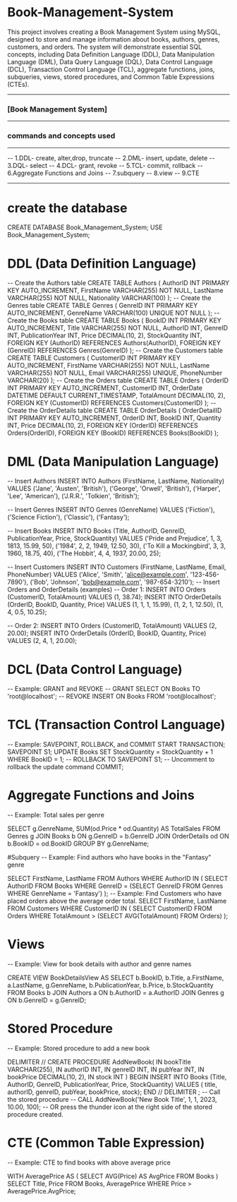 # Book-Management-System
This project involves creating a Book Management System using MySQL, designed to store and manage information about books, authors, genres, customers, and orders. The system will demonstrate essential SQL concepts, including Data Definition Language (DDL), Data Manipulation Language (DML), Data Query Language (DQL), Data Control Language (DCL), Transaction Control Language (TCL), aggregate functions, joins, subqueries, views, stored procedures, and Common Table Expressions (CTEs).

-- ------------------------------------- 
### [Book Management System] 
-- ------------------------------------- 

### commands and concepts used
-- -------------------------------------- 
-- 1.DDL- create, alter,drop, truncate
-- 2.DML- insert, update, delete
-- 3.DQL- select
-- 4.DCL- grant, revoke
-- 5.TCL- commit, rollback
-- 6.Aggregate Functions and Joins 
-- 7.subquery
-- 8.view
-- 9.CTE
-- ----------------------------------------- 

# create the database 
CREATE DATABASE Book_Management_System; 
USE Book_Management_System; 

# DDL (Data Definition Language)
-- Create the Authors table 
CREATE TABLE Authors ( 
AuthorID INT PRIMARY KEY AUTO_INCREMENT, 
FirstName VARCHAR(255) NOT NULL, 
LastName VARCHAR(255) NOT NULL, 
Nationality VARCHAR(100) 
);
-- Create the Genres table 
CREATE TABLE Genres ( 
GenreID INT PRIMARY KEY AUTO_INCREMENT, 
GenreName VARCHAR(100) UNIQUE NOT NULL 
);
-- Create the Books table 
CREATE TABLE Books ( 
BookID INT PRIMARY KEY AUTO_INCREMENT, 
Title VARCHAR(255) NOT NULL, 
AuthorID INT, 
GenreID INT, 
PublicationYear INT, 
Price DECIMAL(10, 2), 
StockQuantity INT, 
FOREIGN KEY (AuthorID) REFERENCES Authors(AuthorID), 
FOREIGN KEY (GenreID) REFERENCES Genres(GenreID) 
);
-- Create the Customers table 
CREATE TABLE Customers ( 
CustomerID INT PRIMARY KEY AUTO_INCREMENT, 
FirstName VARCHAR(255) NOT NULL, 
LastName VARCHAR(255) NOT NULL, 
Email VARCHAR(255) UNIQUE, 
PhoneNumber VARCHAR(20) 
); 
-- Create the Orders table 
CREATE TABLE Orders ( 
OrderID INT PRIMARY KEY AUTO_INCREMENT, 
CustomerID INT, 
OrderDate DATETIME DEFAULT CURRENT_TIMESTAMP, 
TotalAmount DECIMAL(10, 2), 
FOREIGN KEY (CustomerID) REFERENCES Customers(CustomerID) 
); 
-- Create the OrderDetails table 
CREATE TABLE OrderDetails ( 
OrderDetailID INT PRIMARY KEY AUTO_INCREMENT, 
OrderID INT, 
BookID INT, 
Quantity INT, 
Price DECIMAL(10, 2), 
FOREIGN KEY (OrderID) REFERENCES Orders(OrderID), 
FOREIGN KEY (BookID) REFERENCES Books(BookID) 
); 

# DML (Data Manipulation Language)

-- Insert Authors 
INSERT INTO Authors (FirstName, LastName, Nationality) VALUES 
('Jane', 'Austen', 'British'), 
('George', 'Orwell', 'British'), 
('Harper', 'Lee', 'American'), 
('J.R.R.', 'Tolkien', 'British');

-- Insert Genres 
INSERT INTO Genres (GenreName) VALUES 
('Fiction'), 
('Science Fiction'), 
('Classic'), 
('Fantasy'); 

-- Insert Books 
INSERT INTO Books (Title, AuthorID, GenreID, PublicationYear, Price, StockQuantity) VALUES 
('Pride and Prejudice', 1, 3, 1813, 15.99, 50), 
('1984', 2, 2, 1949, 12.50, 30), 
('To Kill a Mockingbird', 3, 3, 1960, 18.75, 40), 
('The Hobbit', 4, 4, 1937, 20.00, 25); 

-- Insert Customers 
INSERT INTO Customers (FirstName, LastName, Email, PhoneNumber) VALUES 
('Alice', 'Smith', 'alice@example.com', '123-456-7890'), 
('Bob', 'Johnson', 'bob@example.com', '987-654-3210'); -- Insert Orders and OrderDetails (examples) -- Order 1: 
INSERT INTO Orders (CustomerID, TotalAmount) VALUES (1, 38.74); 
INSERT INTO OrderDetails (OrderID, BookID, Quantity, Price) VALUES (1, 1, 1, 15.99), (1, 2, 1, 12.50), 
(1, 4, 0.5, 10.25); 

-- Order 2: 
INSERT INTO Orders (CustomerID, TotalAmount) VALUES (2, 20.00); 
INSERT INTO OrderDetails (OrderID, BookID, Quantity, Price) VALUES (2, 4, 1, 20.00); 

# DCL (Data Control Language) 
-- Example: GRANT and REVOKE 
-- GRANT SELECT ON Books TO 'root@localhost';
-- REVOKE INSERT ON Books FROM 'root@localhost'; 

# TCL (Transaction Control Language)
-- Example: SAVEPOINT, ROLLBACK, and COMMIT 
START TRANSACTION; 
SAVEPOINT S1; 
UPDATE Books SET StockQuantity = StockQuantity + 1 WHERE BookID = 1;
-- ROLLBACK TO SAVEPOINT S1;                -- Uncomment to rollback the update 
command 
COMMIT;

# Aggregate Functions and Joins
-- Example: Total sales per genre 

SELECT g.GenreName, SUM(od.Price * od.Quantity) AS TotalSales 
FROM Genres g 
JOIN Books b ON g.GenreID = b.GenreID 
JOIN OrderDetails od ON b.BookID = od.BookID 
GROUP BY g.GenreName; 

#Subquery 
-- Example: Find authors who have books in the "Fantasy" genre 

SELECT FirstName, LastName 
FROM Authors 
WHERE AuthorID IN ( 
SELECT AuthorID 
FROM Books 
WHERE GenreID = (SELECT GenreID FROM Genres WHERE GenreName = 'Fantasy') 
); -- Example: Find Customers who have placed orders above the average order total. 
SELECT FirstName, LastName 
FROM Customers 
WHERE CustomerID IN ( 
SELECT CustomerID 
FROM Orders 
WHERE TotalAmount > (SELECT AVG(TotalAmount) FROM Orders) 
); 

# Views 
-- Example: View for book details with author and genre names 

CREATE VIEW BookDetailsView AS 
SELECT b.BookID, b.Title, a.FirstName, a.LastName, g.GenreName, b.PublicationYear, b.Price, 
b.StockQuantity 
FROM Books b 
JOIN Authors a ON b.AuthorID = a.AuthorID 
JOIN Genres g ON b.GenreID = g.GenreID; 

# Stored Procedure 
-- Example: Stored procedure to add a new book 

DELIMITER // 
CREATE PROCEDURE AddNewBook( 
IN bookTitle VARCHAR(255), 
IN authorID INT, 
IN genreID INT, 
IN pubYear INT, 
IN bookPrice DECIMAL(10, 2), 
IN stock INT 
) 
BEGIN 
INSERT INTO Books (Title, AuthorID, GenreID, PublicationYear, Price, StockQuantity) 
VALUES ( title, authorID, genreID, pubYear, bookPrice, stock); 
END // 
DELIMITER ;
-- Call the stored procedure
-- CALL AddNewBook('New Book Title', 1, 1, 2023, 10.00, 100); 
-- OR press the thunder icon at the right side of the stored procedure created. 

# CTE (Common Table Expression) 
-- Example: CTE to find books with above average price 

WITH AveragePrice AS ( 
SELECT AVG(Price) AS AvgPrice 
FROM Books 
) 
SELECT Title, Price 
FROM Books, AveragePrice 
WHERE Price > AveragePrice.AvgPrice; 
